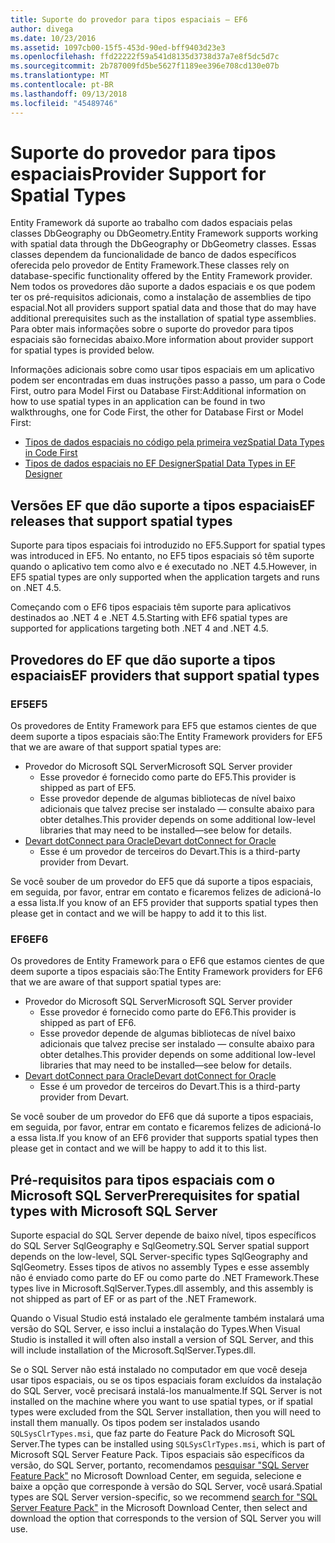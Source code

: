 ```yaml
---
title: Suporte do provedor para tipos espaciais – EF6
author: divega
ms.date: 10/23/2016
ms.assetid: 1097cb00-15f5-453d-90ed-bff9403d23e3
ms.openlocfilehash: ffd22222f59a541d8135d3738d37a7e8f5dc5d7c
ms.sourcegitcommit: 2b787009fd5be5627f1189ee396e708cd130e07b
ms.translationtype: MT
ms.contentlocale: pt-BR
ms.lasthandoff: 09/13/2018
ms.locfileid: "45489746"
---
```

# <a name="provider-support-for-spatial-types"></a><span data-ttu-id="510e2-102">Suporte do provedor para tipos espaciais</span><span class="sxs-lookup"><span data-stu-id="510e2-102">Provider Support for Spatial Types</span></span>
<span data-ttu-id="510e2-103">Entity Framework dá suporte ao trabalho com dados espaciais pelas classes DbGeography ou DbGeometry.</span><span class="sxs-lookup"><span data-stu-id="510e2-103">Entity Framework supports working with spatial data through the DbGeography or DbGeometry classes.</span></span> <span data-ttu-id="510e2-104">Essas classes dependem da funcionalidade de banco de dados específicos oferecida pelo provedor de Entity Framework.</span><span class="sxs-lookup"><span data-stu-id="510e2-104">These classes rely on database-specific functionality offered by the Entity Framework provider.</span></span> <span data-ttu-id="510e2-105">Nem todos os provedores dão suporte a dados espaciais e os que podem ter os pré-requisitos adicionais, como a instalação de assemblies de tipo espacial.</span><span class="sxs-lookup"><span data-stu-id="510e2-105">Not all providers support spatial data and those that do may have additional prerequisites such as the installation of spatial type assemblies.</span></span> <span data-ttu-id="510e2-106">Para obter mais informações sobre o suporte do provedor para tipos espaciais são fornecidas abaixo.</span><span class="sxs-lookup"><span data-stu-id="510e2-106">More information about provider support for spatial types is provided below.</span></span>  

<span data-ttu-id="510e2-107">Informações adicionais sobre como usar tipos espaciais em um aplicativo podem ser encontradas em duas instruções passo a passo, um para o Code First, outro para Model First ou Database First:</span><span class="sxs-lookup"><span data-stu-id="510e2-107">Additional information on how to use spatial types in an application can be found in two walkthroughs, one for Code First, the other for Database First or Model First:</span></span>  

- [<span data-ttu-id="510e2-108">Tipos de dados espaciais no código pela primeira vez</span><span class="sxs-lookup"><span data-stu-id="510e2-108">Spatial Data Types in Code First</span></span>](~/ef6/modeling/code-first/data-types/spatial.md)  
- [<span data-ttu-id="510e2-109">Tipos de dados espaciais no EF Designer</span><span class="sxs-lookup"><span data-stu-id="510e2-109">Spatial Data Types in EF Designer</span></span>](~/ef6/modeling/designer/data-types/spatial.md)  

## <a name="ef-releases-that-support-spatial-types"></a><span data-ttu-id="510e2-110">Versões EF que dão suporte a tipos espaciais</span><span class="sxs-lookup"><span data-stu-id="510e2-110">EF releases that support spatial types</span></span>  

<span data-ttu-id="510e2-111">Suporte para tipos espaciais foi introduzido no EF5.</span><span class="sxs-lookup"><span data-stu-id="510e2-111">Support for spatial types was introduced in EF5.</span></span> <span data-ttu-id="510e2-112">No entanto, no EF5 tipos espaciais só têm suporte quando o aplicativo tem como alvo e é executado no .NET 4.5.</span><span class="sxs-lookup"><span data-stu-id="510e2-112">However, in EF5 spatial types are only supported when the application targets and runs on .NET 4.5.</span></span>  

<span data-ttu-id="510e2-113">Começando com o EF6 tipos espaciais têm suporte para aplicativos destinados ao .NET 4 e .NET 4.5.</span><span class="sxs-lookup"><span data-stu-id="510e2-113">Starting with EF6 spatial types are supported for applications targeting both .NET 4 and .NET 4.5.</span></span>  

## <a name="ef-providers-that-support-spatial-types"></a><span data-ttu-id="510e2-114">Provedores do EF que dão suporte a tipos espaciais</span><span class="sxs-lookup"><span data-stu-id="510e2-114">EF providers that support spatial types</span></span>  

### <a name="ef5"></a><span data-ttu-id="510e2-115">EF5</span><span class="sxs-lookup"><span data-stu-id="510e2-115">EF5</span></span>  

<span data-ttu-id="510e2-116">Os provedores de Entity Framework para EF5 que estamos cientes de que deem suporte a tipos espaciais são:</span><span class="sxs-lookup"><span data-stu-id="510e2-116">The Entity Framework providers for EF5 that we are aware of that support spatial types are:</span></span>  

- <span data-ttu-id="510e2-117">Provedor do Microsoft SQL Server</span><span class="sxs-lookup"><span data-stu-id="510e2-117">Microsoft SQL Server provider</span></span>  
    - <span data-ttu-id="510e2-118">Esse provedor é fornecido como parte do EF5.</span><span class="sxs-lookup"><span data-stu-id="510e2-118">This provider is shipped as part of EF5.</span></span>  
    - <span data-ttu-id="510e2-119">Esse provedor depende de algumas bibliotecas de nível baixo adicionais que talvez precise ser instalado — consulte abaixo para obter detalhes.</span><span class="sxs-lookup"><span data-stu-id="510e2-119">This provider depends on some additional low-level libraries that may need to be installed—see below for details.</span></span>  
- [<span data-ttu-id="510e2-120">Devart dotConnect para Oracle</span><span class="sxs-lookup"><span data-stu-id="510e2-120">Devart dotConnect for Oracle</span></span>](http://www.devart.com/dotconnect/oracle/)  
    - <span data-ttu-id="510e2-121">Esse é um provedor de terceiros do Devart.</span><span class="sxs-lookup"><span data-stu-id="510e2-121">This is a third-party provider from Devart.</span></span>  

<span data-ttu-id="510e2-122">Se você souber de um provedor do EF5 que dá suporte a tipos espaciais, em seguida, por favor, entrar em contato e ficaremos felizes de adicioná-lo a essa lista.</span><span class="sxs-lookup"><span data-stu-id="510e2-122">If you know of an EF5 provider that supports spatial types then please get in contact and we will be happy to add it to this list.</span></span>  

### <a name="ef6"></a><span data-ttu-id="510e2-123">EF6</span><span class="sxs-lookup"><span data-stu-id="510e2-123">EF6</span></span>  

<span data-ttu-id="510e2-124">Os provedores de Entity Framework para o EF6 que estamos cientes de que deem suporte a tipos espaciais são:</span><span class="sxs-lookup"><span data-stu-id="510e2-124">The Entity Framework providers for EF6 that we are aware of that support spatial types are:</span></span>  

- <span data-ttu-id="510e2-125">Provedor do Microsoft SQL Server</span><span class="sxs-lookup"><span data-stu-id="510e2-125">Microsoft SQL Server provider</span></span>  
    - <span data-ttu-id="510e2-126">Esse provedor é fornecido como parte do EF6.</span><span class="sxs-lookup"><span data-stu-id="510e2-126">This provider is shipped as part of EF6.</span></span>  
    - <span data-ttu-id="510e2-127">Esse provedor depende de algumas bibliotecas de nível baixo adicionais que talvez precise ser instalado — consulte abaixo para obter detalhes.</span><span class="sxs-lookup"><span data-stu-id="510e2-127">This provider depends on some additional low-level libraries that may need to be installed—see below for details.</span></span>  
- [<span data-ttu-id="510e2-128">Devart dotConnect para Oracle</span><span class="sxs-lookup"><span data-stu-id="510e2-128">Devart dotConnect for Oracle</span></span>](http://www.devart.com/dotconnect/oracle/)  
    - <span data-ttu-id="510e2-129">Esse é um provedor de terceiros do Devart.</span><span class="sxs-lookup"><span data-stu-id="510e2-129">This is a third-party provider from Devart.</span></span>  

<span data-ttu-id="510e2-130">Se você souber de um provedor do EF6 que dá suporte a tipos espaciais, em seguida, por favor, entrar em contato e ficaremos felizes de adicioná-lo a essa lista.</span><span class="sxs-lookup"><span data-stu-id="510e2-130">If you know of an EF6 provider that supports spatial types then please get in contact and we will be happy to add it to this list.</span></span>  

## <a name="prerequisites-for-spatial-types-with-microsoft-sql-server"></a><span data-ttu-id="510e2-131">Pré-requisitos para tipos espaciais com o Microsoft SQL Server</span><span class="sxs-lookup"><span data-stu-id="510e2-131">Prerequisites for spatial types with Microsoft SQL Server</span></span>  

<span data-ttu-id="510e2-132">Suporte espacial do SQL Server depende de baixo nível, tipos específicos do SQL Server SqlGeography e SqlGeometry.</span><span class="sxs-lookup"><span data-stu-id="510e2-132">SQL Server spatial support depends on the low-level, SQL Server-specific types SqlGeography and SqlGeometry.</span></span> <span data-ttu-id="510e2-133">Esses tipos de ativos no assembly Types e esse assembly não é enviado como parte do EF ou como parte do .NET Framework.</span><span class="sxs-lookup"><span data-stu-id="510e2-133">These types live in Microsoft.SqlServer.Types.dll assembly, and this assembly is not shipped as part of EF or as part of the .NET Framework.</span></span>  

<span data-ttu-id="510e2-134">Quando o Visual Studio está instalado ele geralmente também instalará uma versão do SQL Server, e isso inclui a instalação do Types.</span><span class="sxs-lookup"><span data-stu-id="510e2-134">When Visual Studio is installed it will often also install a version of SQL Server, and this will include installation of the Microsoft.SqlServer.Types.dll.</span></span>  

<span data-ttu-id="510e2-135">Se o SQL Server não está instalado no computador em que você deseja usar tipos espaciais, ou se os tipos espaciais foram excluídos da instalação do SQL Server, você precisará instalá-los manualmente.</span><span class="sxs-lookup"><span data-stu-id="510e2-135">If SQL Server is not installed on the machine where you want to use spatial types, or if spatial types were excluded from the SQL Server installation, then you will need to install them manually.</span></span> <span data-ttu-id="510e2-136">Os tipos podem ser instalados usando `SQLSysClrTypes.msi`, que faz parte do Feature Pack do Microsoft SQL Server.</span><span class="sxs-lookup"><span data-stu-id="510e2-136">The types can be installed using `SQLSysClrTypes.msi`, which is part of Microsoft SQL Server Feature Pack.</span></span> <span data-ttu-id="510e2-137">Tipos espaciais são específicos da versão, do SQL Server, portanto, recomendamos [pesquisar "SQL Server Feature Pack"](https://www.microsoft.com/en-us/search/result.aspx?q=sql+server+feature+pack) no Microsoft Download Center, em seguida, selecione e baixe a opção que corresponde à versão do SQL Server, você usará.</span><span class="sxs-lookup"><span data-stu-id="510e2-137">Spatial types are SQL Server version-specific, so we recommend [search for "SQL Server Feature Pack"](https://www.microsoft.com/en-us/search/result.aspx?q=sql+server+feature+pack) in the Microsoft Download Center, then select and download the option that corresponds to the version of SQL Server you will use.</span></span>
